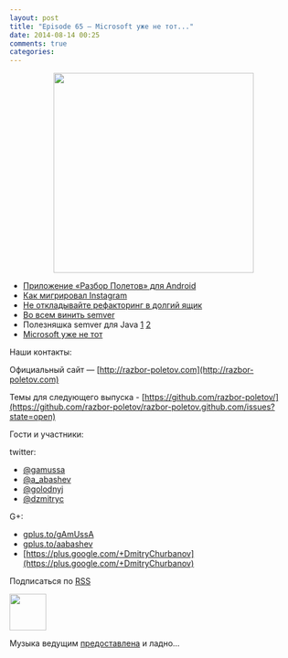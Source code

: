 ```yaml
---
layout: post
title: "Episode 65 — Microsoft уже не тот..."
date: 2014-08-14 00:25
comments: true
categories: 
---
```


<div class="separator" style="clear: both; text-align: center;">
<a href="http://razbor-poletov.com/images/razbor_65_text.jpg" imageanchor="1" style="margin-left: 1em; margin-right: 1em;"><img border="0" height="350" src="http://razbor-poletov.com/images/razbor_65_text.jpg" width="350" /></a>
</div>


- [Приложение «Разбор Полетов» для Android](https://play.google.com/store/apps/details?id=com.shonenfactory.razborpoletov)
- [Как мигрировал Instagram](http://instagram-engineering.tumblr.com/post/89992572022/migrating-aws-fb)
- [Не откладывайте рефакторинг в долгий ящик](http://xprogramming.com/articles/refactoring-not-on-the-backlog/)
- [Во всем винить semver](http://www.jongleberry.com/semver-has-failed-us.html)
- Полезняшка semver для Java [1](https://github.com/jeluard/semantic-versioning) [2](https://github.com/zafarkhaja/java-semver) 
- [Microsoft уже не тот](http://arstechnica.com/information-technology/2014/08/how-microsoft-dragged-its-development-practices-into-the-21st-century/)


Наши контакты:

Официальный сайт — [http://razbor-poletov.com](http://razbor-poletov.com)

Темы для следующего выпуска - [https://github.com/razbor-poletov/](https://github.com/razbor-poletov/razbor-poletov.github.com/issues?state=open)

Гости и участники:

twitter: 

 * [@gamussa](https://twitter.com/#!/gamussa)
 * [@a_abashev](https://twitter.com/#!/a_abashev)
 * [@golodnyj](https://twitter.com/#!/golodnyj)
 * [@dzmitryc ](https://twitter.com/#!/dzmitryc)
 
G+:

 * [gplus.to/gAmUssA](http://gplus.to/gAmUssA) 
 * [gplus.to/aabashev](http://gplus.to/aabashev) 
 * [https://plus.google.com/+DmitryChurbanov](https://plus.google.com/+DmitryChurbanov) 

<!-- player goes here-->

<audio preload="none">
   <source src="http://traffic.libsyn.com/razborpoletov/razbor_65.mp3" type="audio/mp3" />
   Your browser does not support the audio tag.
</audio>

Подписаться по [RSS](http://feeds.feedburner.com/razbor-podcast)

<!-- episode file link goes here-->
<a href="http://traffic.libsyn.com/razborpoletov/razbor_65.mp3" imageanchor="1" style="clear: left; margin-bottom: 1em; margin-left: auto; margin-right: 2em;"><img border="0" height="64" src="http://2.bp.blogspot.com/-qkfh8Q--dks/T0gixAMzuII/AAAAAAAAHD0/O5LbF3vvBNQ/s200/1330127522_mp3.png" width="64" /></a>

Музыка ведущим [предоставлена](http://www.audiobank.fm/single-music/27/111/More-And-Less/) и ладно...

